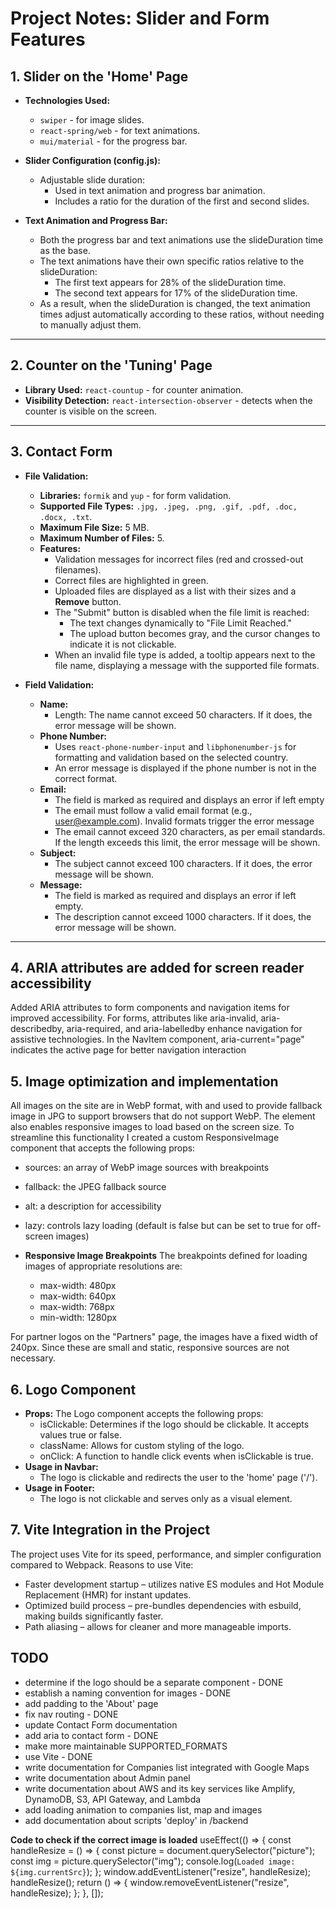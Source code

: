 # Project Notes: Slider and Form Features

## 1. Slider on the 'Home' Page

- **Technologies Used:**

  - `swiper` - for image slides.
  - `react-spring/web` - for text animations.
  - `mui/material` - for the progress bar.

- **Slider Configuration (config.js):**

  - Adjustable slide duration:
    - Used in text animation and progress bar animation.
    - Includes a ratio for the duration of the first and second slides.

- **Text Animation and Progress Bar:**
  - Both the progress bar and text animations use the slideDuration time as the base.
  - The text animations have their own specific ratios relative to the slideDuration:
    - The first text appears for 28% of the slideDuration time.
    - The second text appears for 17% of the slideDuration time.
  - As a result, when the slideDuration is changed, the text animation times adjust automatically according to these ratios, without needing to manually adjust them.

---

## 2. Counter on the 'Tuning' Page

- **Library Used:** `react-countup` - for counter animation.
- **Visibility Detection:** `react-intersection-observer` - detects when the counter is visible on the screen.

---

## 3. Contact Form

- **File Validation:**

  - **Libraries:** `formik` and `yup` - for form validation.
  - **Supported File Types:** `.jpg, .jpeg, .png, .gif, .pdf, .doc, .docx, .txt`.
  - **Maximum File Size:** 5 MB.
  - **Maximum Number of Files:** 5.
  - **Features:**
    - Validation messages for incorrect files (red and crossed-out filenames).
    - Correct files are highlighted in green.
    - Uploaded files are displayed as a list with their sizes and a **Remove** button.
    - The "Submit" button is disabled when the file limit is reached:
      - The text changes dynamically to "File Limit Reached."
      - The upload button becomes gray, and the cursor changes to indicate it is not clickable.
    - When an invalid file type is added, a tooltip appears next to the file name, displaying a message with the supported file formats.

- **Field Validation:**

  - **Name:**
    - Length: The name cannot exceed 50 characters. If it does, the error message will be shown.
  - **Phone Number:**
    - Uses `react-phone-number-input` and `libphonenumber-js` for formatting and validation based on the selected country.
    - An error message is displayed if the phone number is not in the correct format.
  - **Email:**
    - The field is marked as required and displays an error if left empty
    - The email must follow a valid email format (e.g., user@example.com). Invalid formats trigger the error message
    - The email cannot exceed 320 characters, as per email standards. If the length exceeds this limit, the error message will be shown.
  - **Subject:**
    - The subject cannot exceed 100 characters. If it does, the error message will be shown.
  - **Message:**
    - The field is marked as required and displays an error if left empty.
    - The description cannot exceed 1000 characters. If it does, the error message will be shown.

---

## 4. ARIA attributes are added for screen reader accessibility

Added ARIA attributes to form components and navigation items for improved accessibility. For forms, attributes like aria-invalid, aria-describedby, aria-required, and aria-labelledby enhance navigation for assistive technologies. In the NavItem component, aria-current="page" indicates the active page for better navigation interaction

## 5. Image optimization and implementation

All images on the site are in WebP format, with <picture> and <source> used to provide fallback image in JPG to support browsers that do not support WebP. The <picture> element also enables responsive images to load based on the screen size. To streamline this functionality I created a custom ResponsiveImage component that accepts the following props:

- sources: an array of WebP image sources with breakpoints
- fallback: the JPEG fallback source
- alt: a description for accessibility
- lazy: controls lazy loading (default is false but can be set to true for off-screen images)

- **Responsive Image Breakpoints**
  The breakpoints defined for loading images of appropriate resolutions are:
  - max-width: 480px
  - max-width: 640px
  - max-width: 768px
  - min-width: 1280px

For partner logos on the "Partners" page, the images have a fixed width of 240px. Since these are small and static, responsive sources are not necessary.

## 6. Logo Component

- **Props:** The Logo component accepts the following props:
  - isClickable: Determines if the logo should be clickable. It accepts values true or false.
  - className: Allows for custom styling of the logo.
  - onClick: A function to handle click events when isClickable is true.
- **Usage in Navbar:**
  - The logo is clickable and redirects the user to the 'home' page ('/').
- **Usage in Footer:**
  - The logo is not clickable and serves only as a visual element.

## 7. Vite Integration in the Project

The project uses Vite for its speed, performance, and simpler configuration compared to Webpack.
Reasons to use Vite:

- Faster development startup – utilizes native ES modules and Hot Module Replacement (HMR) for instant updates.
- Optimized build process – pre-bundles dependencies with esbuild, making builds significantly faster.
- Path aliasing – allows for cleaner and more manageable imports.

## TODO

- determine if the logo should be a separate component - DONE
- establish a naming convention for images - DONE
- add padding to the 'About' page
- fix nav routing - DONE
- update Contact Form documentation
- add aria to contact form - DONE
- make more maintainable SUPPORTED_FORMATS
- use Vite - DONE
- write documentation for Companies list integrated with Google Maps
- write documentation about Admin panel
- write documentation about AWS and its key services like Amplify, DynamoDB, S3, API Gateway, and Lambda
- add loading animation to companies list, map and images
- add documentation about scripts 'deploy' in /backend

**Code to check if the correct image is loaded**
useEffect(() => {
const handleResize = () => {
const picture = document.querySelector("picture");
const img = picture.querySelector("img");
console.log(`Loaded image: ${img.currentSrc}`);
};
window.addEventListener("resize", handleResize);
handleResize();
return () => {
window.removeEventListener("resize", handleResize);
};
}, []);
